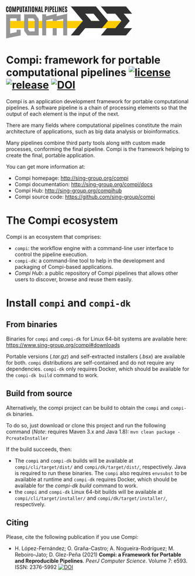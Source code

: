 ![Compi Logo](artwork/logo.png)
# Compi: framework for portable computational pipelines [![license](https://img.shields.io/github/license/sing-group/compi)](https://github.com/sing-group/compi) [![release](https://img.shields.io/github/release/sing-group/compi.svg)](http://www.sing-group.org/compi) [![DOI](https://img.shields.io/badge/DOI-10.7717%2Fpeerj--cs.593-blue)](https://doi.org/10.7717/peerj-cs.593)

Compi is an application development framework for portable computational pipelines. A software pipeline is a chain of processing elements so that the output of each element is the input of the next.

There are many fields where computational pipelines constitute the main architecture of applications, such as big data analysis or bioinformatics.

Many pipelines combine third party tools along with custom made processes, conforming the final pipeline. Compi is the framework helping to create the final, portable application.

You can get more information at:

* Compi homepage: http://sing-group.org/compi
* Compi documentation: http://sing-group.org/compi/docs
* Compi Hub: http://sing-group.org/compihub
* Compi source code: https://github.com/sing-group/compi

# The Compi ecosystem

Compi is an ecosystem that comprises:

- `compi`: the workflow engine with a command-line user interface to control the pipeline execution.
- `compi-dk`: a command-line tool to help in the development and packaging of Compi-based applications.
- *Compi Hub*: a public repository of Compi pipelines that allows other users to discover, browse and reuse them easily.

# Install `compi` and `compi-dk`

## From binaries

Binaries for `compi` and `compi-dk` for Linux 64-bit systems are available here: https://www.sing-group.org/compi#downloads

Portable versions (*.tar.gz*) and self-extracted installers (*.bsx*) are available for both. `compi` distributions are self-contained and do not require any dependencies. `compi-dk` only requires Docker, which should be available for the `compi-dk build` command to work.

## Build from source

Alternatively, the compi project can be build to obtain the `compi` and `compi-dk` binaries.

To do so, just download or clone this project and run the following command (*Note*: requires Maven 3.x and Java 1.8): `mvn clean package -PcreateInstaller`

If the build succeeds, then:
- The `compi` and `compi-dk` builds will be available at `compi/cli/target/dist/` and `compi/dk/target/dist/`, respectively. Java is required to run these binaries. The `compi` also requires `envsubst` to be available at runtime and `compi-dk` requires Docker, which should be available for the *compi-dk build* command to work.
-  the `compi` and `compi-dk` Linux 64-bit builds will be available at `compi/cli/target/installer/` and `compi/dk/target/installer/`, respectively.

## Citing

Please, cite the following publication if you use Compi:
- H. López-Fernández; O. Graña-Castro; A. Nogueira-Rodríguez; M. Reboiro-Jato; D. Glez-Peña (2021) **Compi: a Framework for Portable and Reproducible Pipelines**. *PeerJ Computer Science*. Volume 7: e593. ISSN: 2376-5992 [![DOI](https://img.shields.io/badge/DOI-10.7717%2Fpeerj--cs.593-blue)](https://doi.org/10.7717/peerj-cs.593)
